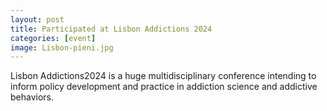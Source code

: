 ```yaml
---
layout: post
title: Participated at Lisbon Addictions 2024
categories: [event]
image: Lisbon-pieni.jpg
---
```

Lisbon Addictions2024 is a huge multidisciplinary conference intending to inform policy development and practice in addiction science and addictive behaviors.
